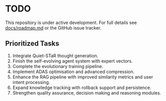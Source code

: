 # TODO

This repository is under active development. For full details see [docs/roadmap.md](docs/roadmap.md) or the GitHub issue tracker.

## Prioritized Tasks

1. Integrate Quiet-STaR thought generation.
2. Finish the self-evolving agent system with expert vectors.
3. Complete the evolutionary training pipeline.
4. Implement ADAS optimisation and advanced compression.
5. Enhance the RAG pipeline with improved similarity metrics and user intent processing.
6. Expand knowledge tracking with rollback support and persistence.
7. Strengthen quality assurance, decision making and reasoning modules.
